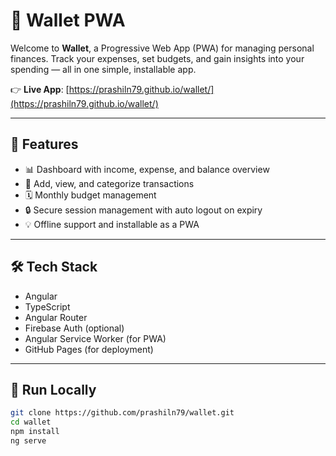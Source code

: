 # 💼 Wallet PWA

Welcome to **Wallet**, a Progressive Web App (PWA) for managing personal finances. Track your expenses, set budgets, and gain insights into your spending — all in one simple, installable app.

👉 **Live App**: [https://prashiln79.github.io/wallet/](https://prashiln79.github.io/wallet/)

---

## 🚀 Features

- 📊 Dashboard with income, expense, and balance overview
- 🧾 Add, view, and categorize transactions
- 🗓️ Monthly budget management
- 🔒 Secure session management with auto logout on expiry
- 💡 Offline support and installable as a PWA

---

## 🛠️ Tech Stack

- Angular
- TypeScript
- Angular Router
- Firebase Auth (optional)
- Angular Service Worker (for PWA)
- GitHub Pages (for deployment)

---

## 🧪 Run Locally

```bash
git clone https://github.com/prashiln79/wallet.git
cd wallet
npm install
ng serve
